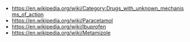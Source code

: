 


+ https://en.wikipedia.org/wiki/Category:Drugs_with_unknown_mechanisms_of_action
+ https://en.wikipedia.org/wiki/Paracetamol
+ https://en.wikipedia.org/wiki/Ibuprofen
+ https://en.wikipedia.org/wiki/Metamizole
